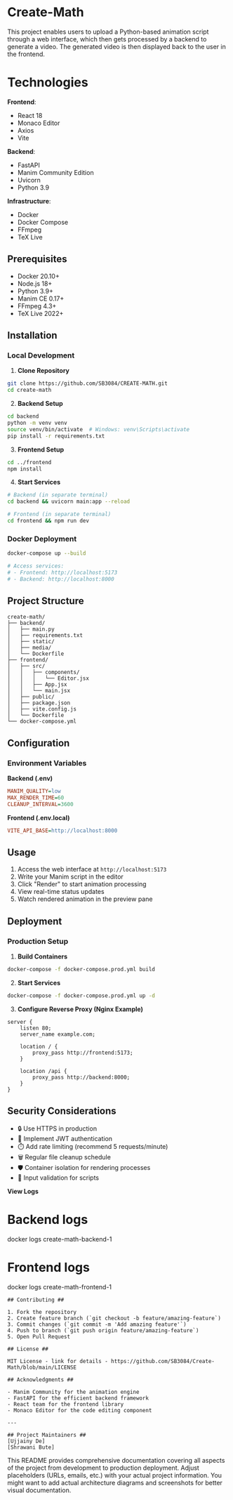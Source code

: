 # Create-Math
This project enables users to upload a Python-based animation script through a web interface, which then gets processed by a backend to generate a video. The generated video is then displayed back to the user in the frontend.

# Technologies

**Frontend**:
- React 18
- Monaco Editor
- Axios
- Vite

**Backend**:
- FastAPI
- Manim Community Edition
- Uvicorn
- Python 3.9

**Infrastructure**:
- Docker
- Docker Compose
- FFmpeg
- TeX Live

## Prerequisites

- Docker 20.10+
- Node.js 18+
- Python 3.9+
- Manim CE 0.17+
- FFmpeg 4.3+
- TeX Live 2022+

## Installation

### Local Development

1. **Clone Repository**
```bash
git clone https://github.com/SB3084/CREATE-MATH.git
cd create-math
```

2. **Backend Setup**
```bash
cd backend
python -m venv venv
source venv/bin/activate  # Windows: venv\Scripts\activate
pip install -r requirements.txt
```

3. **Frontend Setup**
```bash
cd ../frontend
npm install
```

4. **Start Services**
```bash
# Backend (in separate terminal)
cd backend && uvicorn main:app --reload

# Frontend (in separate terminal)
cd frontend && npm run dev
```

### Docker Deployment
```bash
docker-compose up --build

# Access services:
# - Frontend: http://localhost:5173
# - Backend: http://localhost:8000
```

## Project Structure

```
create-math/
├── backend/
│   ├── main.py
│   ├── requirements.txt
│   ├── static/
│   ├── media/
│   └── Dockerfile
├── frontend/
│   ├── src/
│   │   ├── components/
│   │   │   └── Editor.jsx
│   │   ├── App.jsx
│   │   └── main.jsx
│   ├── public/
│   ├── package.json
│   ├── vite.config.js
│   └── Dockerfile
└── docker-compose.yml
```

## Configuration

### Environment Variables

**Backend (.env)**
```ini
MANIM_QUALITY=low
MAX_RENDER_TIME=60
CLEANUP_INTERVAL=3600
```

**Frontend (.env.local)**
```ini
VITE_API_BASE=http://localhost:8000
```

## Usage

1. Access the web interface at `http://localhost:5173`
2. Write your Manim script in the editor
3. Click "Render" to start animation processing
4. View real-time status updates
5. Watch rendered animation in the preview pane

## Deployment

### Production Setup

1. **Build Containers**
```bash
docker-compose -f docker-compose.prod.yml build
```

2. **Start Services**
```bash
docker-compose -f docker-compose.prod.yml up -d
```

3. **Configure Reverse Proxy (Nginx Example)**
```nginx
server {
    listen 80;
    server_name example.com;

    location / {
        proxy_pass http://frontend:5173;
    }

    location /api {
        proxy_pass http://backend:8000;
    }
}
```

## Security Considerations

- 🔒 Use HTTPS in production
- 🔑 Implement JWT authentication
- ⏱️ Add rate limiting (recommend 5 requests/minute)
- 🗑️ Regular file cleanup schedule
- 🛡️ Container isolation for rendering processes
- 📝 Input validation for scripts

**View Logs**

# Backend logs
docker logs create-math-backend-1

# Frontend logs
docker logs create-math-frontend-1
```
## Contributing ##

1. Fork the repository
2. Create feature branch (`git checkout -b feature/amazing-feature`)
3. Commit changes (`git commit -m 'Add amazing feature'`)
4. Push to branch (`git push origin feature/amazing-feature`)
5. Open Pull Request

## License ##

MIT License - link for details - https://github.com/SB3084/Create-Math/blob/main/LICENSE

## Acknowledgments ##

- Manim Community for the animation engine
- FastAPI for the efficient backend framework
- React team for the frontend library
- Monaco Editor for the code editing component

---

## Project Maintainers ##  
[Ujjainy De]  
[Shrawani Bute] 
```

This README provides comprehensive documentation covering all aspects of the project from development to production deployment. Adjust placeholders (URLs, emails, etc.) with your actual project information. You might want to add actual architecture diagrams and screenshots for better visual documentation.

